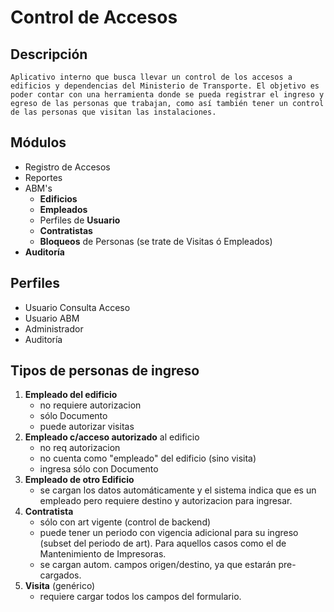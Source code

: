 # Control de Accesos

## Descripción
	Aplicativo interno que busca llevar un control de los accesos a edificios y dependencias del Ministerio de Transporte. El objetivo es poder contar con una herramienta donde se pueda registrar el ingreso y egreso de las personas que trabajan, como así también tener un control de las personas que visitan las instalaciones.

## Módulos
- Registro de Accesos
- Reportes
- ABM's
	- **Edificios**
	- **Empleados**
	- Perfiles de **Usuario**
	- **Contratistas**
	- **Bloqueos** de Personas (se trate de Visitas ó Empleados)
- **Auditoría**

## Perfiles
- Usuario Consulta Acceso
- Usuario ABM
- Administrador
- Auditoría


## Tipos de personas de ingreso

1. **Empleado del edificio**
	- no requiere autorizacion
	- sólo Documento
	- puede autorizar visitas
2. **Empleado c/acceso autorizado** al edificio
	- no req autorizacion
	- no cuenta como "empleado" del edificio (sino visita)
	- ingresa sólo con Documento
3. **Empleado de otro Edificio**
	- se cargan los datos automáticamente y el sistema indica que es un empleado pero requiere destino y autorizacion para ingresar.
4. **Contratista**
	- sólo con art vigente (control de backend)
	- puede tener un periodo con vigencia adicional para su ingreso (subset del periodo de art). Para aquellos casos como el de Mantenimiento de Impresoras.
	- se cargan autom. campos origen/destino, ya que estarán pre-cargados.
5. **Visita** (genérico)
	- requiere cargar todos los campos del formulario.
